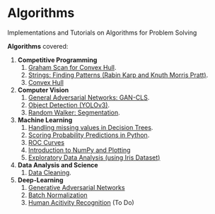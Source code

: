 # Algorithms
Implementations and Tutorials on Algorithms for Problem Solving

**Algorithms** covered:

1. **Competitive Programming**
    1. <a href="https://github.com/krshrimali/Algorithms/tree/master/Competitive-Programming/3D-Variants">Graham Scan for Convex Hull</a>.
    2. <a href="https://github.com/krshrimali/Algorithms/tree/master/Competitive-Programming/Strings/FindingPatterns">Strings: Finding Patterns (Rabin Karp and Knuth Morris Pratt)</a>.
    3. <a href="https://github.com/krshrimali/Algorithms/tree/master/Competitive-Programming/Convex-Hull">Convex Hull</a>
2. **Computer Vision**
    1. <a href="https://github.com/krshrimali/Algorithms/tree/master/Computer-Vision-Algorithms/GANs">General Adversarial Networks: GAN-CLS</a>.
    2. <a href="https://github.com/krshrimali/Algorithms/tree/master/Computer-Vision-Algorithms/Object-Detection">Object Detection (YOLOv3)</a>.
    3. <a href="https://github.com/krshrimali/Algorithms/tree/master/Computer-Vision-Algorithms/Segmentation">Random Walker: Segmentation</a>.
3. **Machine Learning**
    1. <a href="https://github.com/krshrimali/Algorithms/tree/master/Machine-Learning-Algorithms/Decision-Trees">Handling missing values in Decision Trees</a>.
    2. <a href="https://github.com/krshrimali/Algorithms/blob/master/Machine-Learning-Algorithms/Prob_pred.py">Scoring Probability Predictions in Python</a>.
    3. <a href="https://github.com/krshrimali/Algorithms/blob/master/Machine-Learning-Algorithms/ROC-Curves/roc_curve.py">ROC Curves</a>
    4. <a href="https://github.com/krshrimali/Algorithms/blob/master/Machine-Learning-Algorithms/Introduction-to-NumPy.pdf">Introduction to NumPy and Plotting</a>
    5. <a href="https://github.com/krshrimali/Algorithms/blob/master/Machine-Learning-Algorithms/Exploratory-Data-Analysis/EDA.ipynb">Exploratory Data Analysis (using Iris Dataset)</a>
4. **Data Analysis and Science**
    1. <a href="https://github.com/krshrimali/Algorithms/tree/master/Data-Science/Cleaning">Data Cleaning</a>.
5. **Deep-Learning**
    1. <a href="https://github.com/krshrimali/Algorithms/tree/master/Deep-Learning/GANs">Generative Adversarial Networks</a>
    2. <a href="https://github.com/krshrimali/Algorithms/tree/master/Deep-Learning/batch-norm">Batch Normalization</a>
    3. <a href="https://github.com/krshrimali/Algorithms/tree/master/Deep-Learning/Human-Acitivity-Recognition">Human Acitivity Recognition</a> (To Do)
